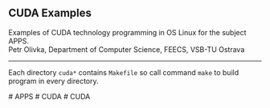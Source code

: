 ## CUDA Examples

Examples of CUDA technology programming in OS Linux for the subject APPS.<br>
Petr Olivka, Department of Computer Science, FEECS, VSB-TU Ostrava

---

Each directory `cuda*` contains `Makefile` 
so call command `make` to build program in every directory.


#   A P P S  
 #   C U D A  
 #   C U D A  
 